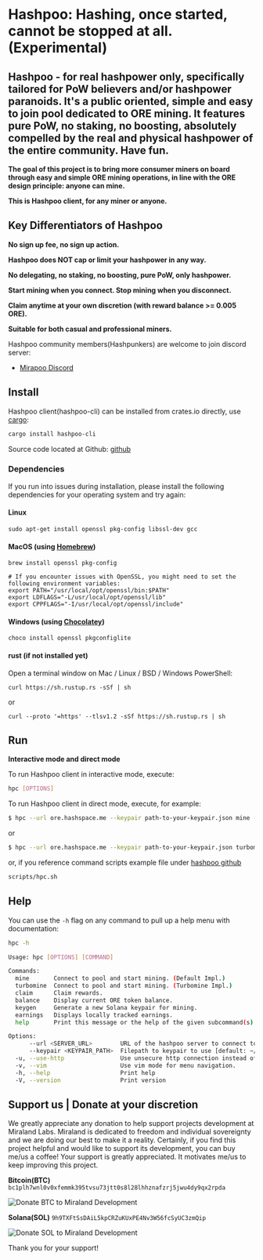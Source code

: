 # Hashpoo: Hashing, once started, cannot be stopped at all. (Experimental)

## Hashpoo - for real hashpower only, specifically tailored for PoW believers and/or hashpower paranoids. It's a public oriented, simple and easy to join pool dedicated to ORE mining. It features pure PoW, no staking, no boosting, absolutely compelled by the real and physical hashpower of the entire community. Have fun.

**The goal of this project is to bring more consumer miners on board through easy and simple ORE mining operations, in line with the ORE design principle: anyone can mine.**

**This is Hashpoo client, for any miner or anyone.**

## Key Differentiators of Hashpoo

**No sign up fee, no sign up action.**

**Hashpoo does NOT cap or limit your hashpower in any way.**

**No delegating, no staking, no boosting, pure PoW, only hashpower.**

**Start mining when you connect. Stop mining when you disconnect.**

**Claim anytime at your own discretion (with reward balance >= 0.005 ORE).**

**Suitable for both casual and professional miners.**

Hashpoo community members(Hashpunkers) are welcome to join discord server:

-   [Mirapoo Discord](https://discord.gg/YjQhWqxp7H)

## Install

Hashpoo client(hashpoo-cli) can be installed from crates.io directly, use [cargo](https://doc.rust-lang.org/cargo/getting-started/installation.html):

```sh
cargo install hashpoo-cli
```

Source code located at Github: [github](https://github.com/miraland-labs/hashpoo)

### Dependencies

If you run into issues during installation, please install the following dependencies for your operating system and try again:

#### Linux

```
sudo apt-get install openssl pkg-config libssl-dev gcc
```

#### MacOS (using [Homebrew](https://brew.sh/))

```
brew install openssl pkg-config

# If you encounter issues with OpenSSL, you might need to set the following environment variables:
export PATH="/usr/local/opt/openssl/bin:$PATH"
export LDFLAGS="-L/usr/local/opt/openssl/lib"
export CPPFLAGS="-I/usr/local/opt/openssl/include"
```

#### Windows (using [Chocolatey](https://chocolatey.org/))

```
choco install openssl pkgconfiglite
```

#### rust (if not installed yet)

Open a terminal window on Mac / Linux / BSD / Windows PowerShell:

```
curl https://sh.rustup.rs -sSf | sh
```

or

```
curl --proto '=https' --tlsv1.2 -sSf https://sh.rustup.rs | sh
```

## Run

**Interactive mode and direct mode**

To run Hashpoo client in interactive mode, execute:

```sh
hpc [OPTIONS]
```

To run Hashpoo client in direct mode, execute, for example:

```sh
$ hpc --url ore.hashspace.me --keypair path-to-your-keypair.json mine --threads 8
```

or

```sh
$ hpc --url ore.hashspace.me --keypair path-to-your-keypair.json turbomine --threads 8
```

or, if you reference command scripts example file under [hashpoo github](https://github.com/miraland-labs/hashpoo)

```sh
scripts/hpc.sh
```

## Help

You can use the `-h` flag on any command to pull up a help menu with documentation:

```sh
hpc -h

Usage: hpc [OPTIONS] [COMMAND]

Commands:
  mine       Connect to pool and start mining. (Default Impl.)
  turbomine  Connect to pool and start mining. (Turbomine Impl.)
  claim      Claim rewards.
  balance    Display current ORE token balance.
  keygen     Generate a new Solana keypair for mining.
  earnings   Displays locally tracked earnings.
  help       Print this message or the help of the given subcommand(s)

Options:
      --url <SERVER_URL>        URL of the hashpoo server to connect to [default: ore.hashspace.me]
      --keypair <KEYPAIR_PATH>  Filepath to keypair to use [default: ~/.config/solana/id.json]
  -u, --use-http                Use unsecure http connection instead of https.
  -v, --vim                     Use vim mode for menu navigation.
  -h, --help                    Print help
  -V, --version                 Print version
```

## Support us | Donate at your discretion

We greatly appreciate any donation to help support projects development at Miraland Labs. Miraland is dedicated to freedom and individual sovereignty and we are doing our best to make it a reality.
Certainly, if you find this project helpful and would like to support its development, you can buy me/us a coffee!
Your support is greatly appreciated. It motivates me/us to keep improving this project.

**Bitcoin(BTC)**
`bc1plh7wnl0v0xfemmk395tvsu73jtt0s8l28lhhznafzrj5jwu4dy9qx2rpda`

![Donate BTC to Miraland Development](../donations/donate-btc-qr-code.png)

**Solana(SOL)**
`9h9TXFtSsDAiL5kpCRZuKUxPE4Nv3W56fcSyUC3zmQip`

![Donate SOL to Miraland Development](../donations/donate-sol-qr-code.png)

Thank you for your support!
